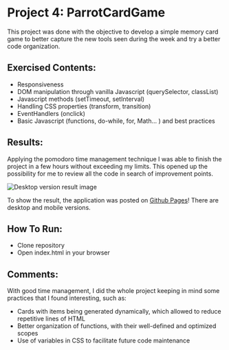 # **Project 4: ParrotCardGame**

This project was done with the objective to develop a simple memory card game to better capture the new tools seen during the week and try a better code organization.

## **Exercised Contents**:

-    Responsiveness
-    DOM manipulation through vanilla Javascript (querySelector, classList)
-    Javascript methods (setTimeout, setInterval)
-    Handling CSS properties (transform, transition)
-    EventHandlers (onclick)
-    Basic Javascript (functions, do-while, for, Math... ) and best practices

## **Results**:

Applying the pomodoro time management technique I was able to finish the project in a few hours without exceeding my limits. This opened up the possibility for me to review all the code in search of improvement points.

![Desktop version result image](https://i.imgur.com/tm1mG7h.png)

To show the result, the application was posted on [Github Pages](https://migueldsp.github.io/projeto4-parrotcardgame/)! There are desktop and mobile versions.

## **How To Run**:

-    Clone repository
-    Open index.html in your browser

## **Comments**:

With good time management, I did the whole project keeping in mind some practices that I found interesting, such as:

-    Cards with items being generated dynamically, which allowed to reduce repetitive lines of HTML
-    Better organization of functions, with their well-defined and optimized scopes
-    Use of variables in CSS to facilitate future code maintenance
